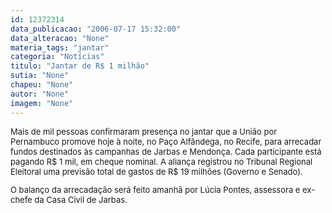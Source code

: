 ```yaml
---
id: 12372314
data_publicacao: "2006-07-17 15:32:00"
data_alteracao: "None"
materia_tags: "jantar"
categoria: "Notícias"
titulo: "Jantar de R$ 1 milhão"
sutia: "None"
chapeu: "None"
autor: "None"
imagem: "None"
---
```

<p><FONT size=2></p>
<p><P>Mais de&nbsp;mil pessoas confirmaram presença no jantar que a União por Pernambuco promove hoje à noite, no Paço Alfândega, no Recife, para arrecadar fundos destinados às campanhas de Jarbas e Mendonça. Cada participante está pagando R$ 1 mil, em cheque nominal. A aliança registrou no Tribunal Regional Eleitoral uma previsão total de gastos de R$ 19 milhões (Governo e Senado).</P></p>
<p><P>O balanço da arrecadação será feito amanhã por Lúcia Pontes, assessora e ex-chefe da Casa Civil de Jarbas.</P></FONT> </p>
